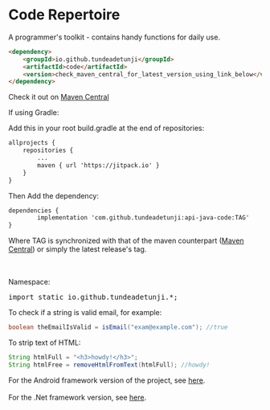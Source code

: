 # Code Repertoire
A programmer's toolkit - contains handy functions for daily use.
<br />

```html
<dependency>
    <groupId>io.github.tundeadetunji</groupId>
    <artifactId>code</artifactId>
    <version>check_maven_central_for_latest_version_using_link_below</version>
</dependency>
```


Check it out on <a href="https://central.sonatype.com/artifact/io.github.tundeadetunji/code/2.2.3" target="_blank">Maven Central</a>


If using Gradle:

Add this in your root build.gradle at the end of repositories:

```html
allprojects {
	repositories {
		...
		maven { url 'https://jitpack.io' }
	}
}
```
Then Add the dependency:

```html
dependencies {
        implementation 'com.github.tundeadetunji:api-java-code:TAG'
}
```


Where TAG is synchronized with that of the maven counterpart (<a href="https://central.sonatype.com/artifact/io.github.tundeadetunji/code/2.2.2" target="_blank">Maven Central</a>) or simply the latest release's tag.


<br />
<br />
Namespace:
<pre>
import static io.github.tundeadetunji.*;
</pre>

To check if a string is valid email, for example:
```java
boolean theEmailIsValid = isEmail("exam@example.com"); //true
```

To strip text of HTML:
```java
String htmlFull = "<h3>howdy!</h3>";
String htmlFree = removeHtmlFromText(htmlFull); //howdy!
```

For the Android framework version of the project, see <a href="https://github.com/tundeadetunji/api-android-general_module" target="_blank">here</a>.
<br />
<br />
For the .Net framework version, see <a href="https://github.com/tundeadetunji/api-dot_net-all_modules" target="_blank">here</a>.
<br />
<br />

